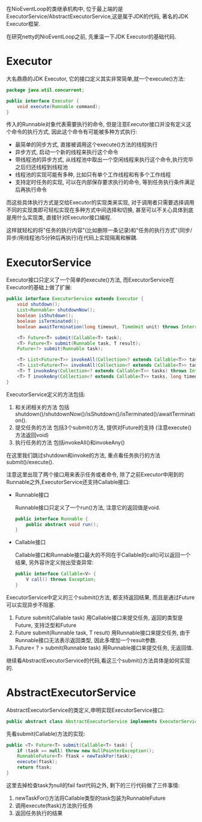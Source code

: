 在NioEventLoop的类继承机构中, 位于最上端的是ExecutorService/AbstractExecutorService,这是属于JDK的代码, 著名的JDK Executor框架.

在研究netty的NioEventLoop之前, 先重温一下JDK Executor的基础代码.

# Executor

大名鼎鼎的JDK Executor, 它的接口定义其实非常简单,就一个execute()方法:

```java
package java.util.concurrent;

public interface Executor {
    void execute(Runnable command);
}
```

传入的Runnable对象代表需要执行的命令, 但是注意Executor接口并没有定义这个命令的执行方式, 因此这个命令有可能被多种方式执行:

- 最简单的同步方式, 直接被调用这个execute()方法的线程执行
- 异步方式, 启动一个新的线程来执行这个命令
- 带线程池的异步方式, 从线程池中取出一个空闲线程来执行这个命令,执行完毕之后归还线程到线程池
- 线程池的实现可能有多种, 比如只有单个工作线程和有多个工作线程
- 支持定时任务的实现, 可以在内部保存要求执行的命令, 等到任务执行条件满足后再执行命令

而这些具体执行方式是交给Executor的实现类来实现, 对于调用者只需要选择调用不同的实现类即可轻松实现在多种方式中间选择和切换, 甚至可以不关心具体到底是用什么实现类, 直接针对Executor接口编程.

这样就轻松的将"任务的执行内容"(比如删除一条记录)和"任务的执行方式"(同步/异步/用线程池/5分钟后再执行)在代码上实现隔离和解耦.

# ExecutorService

Executor接口只定义了一个简单的execute()方法, 而ExecutorService在Executor的基础上做了扩展:

```java
public interface ExecutorService extends Executor {
	void shutdown();
	List<Runnable> shutdownNow();
    boolean isShutdown();
    boolean isTerminated();
    boolean awaitTermination(long timeout, TimeUnit unit) throws InterruptedException;

    <T> Future<T> submit(Callable<T> task);
    <T> Future<T> submit(Runnable task, T result);
    Future<?> submit(Runnable task);

    <T> List<Future<T>> invokeAll(Collection<? extends Callable<T>> tasks) throws InterruptedException;
    <T> List<Future<T>> invokeAll(Collection<? extends Callable<T>> tasks, long timeout, TimeUnit unit) throws InterruptedException;
    <T> T invokeAny(Collection<? extends Callable<T>> tasks) throws InterruptedException, ExecutionException;
    <T> T invokeAny(Collection<? extends Callable<T>> tasks, long timeout, TimeUnit unit) throws InterruptedException, ExecutionException, TimeoutException;
}
```

ExecutorService定义的方法包括:

1. 和关闭相关的方法
	包括shutdown()/shutdownNow()/isShutdown()/isTerminated()/awaitTermination().
2. 提交任务的方法
	包括3个submit()方法, 提供对Future的支持 (注意execute()方法返回void)
3. 执行任务的方法
	包括invokeAll()和invokeAny()

在这里我们跳过shutdown和invoke的方法, 重点看任务执行的方法submit()/execute().

注意这里出现了两个接口用来表示任务或者命令, 除了之前Executor中用到的Runnable之外,ExecutorService还支持Callable接口:

- Runnable接口

    Runnable接口只定义了一个run()方法, 注意它的返回值是void.

    ```java
    public interface Runnable {
        public abstract void run();
    }
    ```

- Callable接口

    Callable接口和Runnable接口最大的不同在于Callable的call()可以返回一个结果, 另外容许定义抛出受查异常:

    ```java
    public interface Callable<V> {
        V call() throws Exception;
    }
	```

ExecutorService中定义的三个submit()方法, 都支持返回结果, 而且是通过Future可以实现异步不阻塞.

1. <T> Future<T> submit(Callable<T> task)
	用Callable接口来提交任务, 返回的类型是Future<T>, 支持泛型和Future
2. <T> Future<T> submit(Runnable task, T result)
	用Runnable接口来提交任务, 由于Runnable接口无法表示返回类型, 因此多增加一个result参数.
3. Future< ? > submit(Runnable task)
	用Runnable接口来提交任务, 无返回值.

继续看AbstractExecutorService的代码,看这三个submit()方法具体是如何实现的.

# AbstractExecutorService

AbstractExecutorService的类定义,申明实现ExecutorService接口:

```java
public abstract class AbstractExecutorService implements ExecutorService {}
```

先看submit(Callable)方法的实现:

```java
public <T> Future<T> submit(Callable<T> task) {
    if (task == null) throw new NullPointerException();
    RunnableFuture<T> ftask = newTaskFor(task);
    execute(ftask);
    return ftask;
}
```

这里去掉检查task为null的fail fast代码之外, 剩下的三行代码做了三件事情:

1. newTaskFor()方法将Callable类型的task包装为RunnableFuture
2. 调用execute(ftask)方法执行任务
3. 返回任务执行的结果

